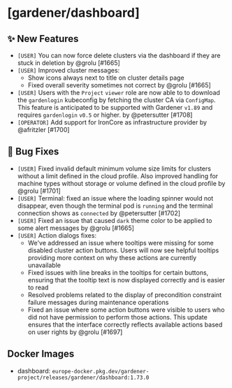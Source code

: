 # [gardener/dashboard]

## ✨ New Features

- `[USER]` You can now force delete clusters via the dashboard if they are stuck in deletion by @grolu [#1665]
- `[USER]` Improved cluster messages:  
  - Show icons always next to title on cluster details page  
  - Fixed overall severity sometimes not correct by @grolu [#1665]
- `[USER]` Users with the `Project` `viewer` role are now able to to download the `gardenlogin` kubeconfig by fetching the cluster CA via `ConfigMap`. This feature is anticipated to be supported with Gardener `v1.89` and requires `gardenlogin` `v0.5` or higher. by @petersutter [#1708]
- `[OPERATOR]` Add support for IronCore as infrastructure provider by @afritzler [#1700]
## 🐛 Bug Fixes

- `[USER]` Fixed invalid default minimum volume size limits for clusters without a limit defined in the cloud profile. Also improved handling for machine types without storage or volume defined in the cloud profile by @grolu [#1701]
- `[USER]` Terminal: fixed an issue where the loading spinner would not disappear, even though the terminal pod is `running` and the terminal connection shows as `connected` by @petersutter [#1702]
- `[USER]` Fixed an issue that caused `dark` theme color to be applied to some alert messages by @grolu [#1665]
- `[USER]` Action dialogs fixes:  
  - We've addressed an issue where tooltips were missing for some disabled cluster action buttons. Users will now see helpful tooltips providing more context on why these actions are currently unavailable  
  - Fixed issues with line breaks in the tooltips for certain buttons, ensuring that the tooltip text is now displayed correctly and is easier to read  
  - Resolved problems related to the display of precondition constraint failure messages during maintenance operations  
  - Fixed an issue where some action buttons were visible to users who did not have permission to perform those actions. This update ensures that the interface correctly reflects available actions based on user rights by @grolu [#1697]

## Docker Images
- dashboard: `europe-docker.pkg.dev/gardener-project/releases/gardener/dashboard:1.73.0`
